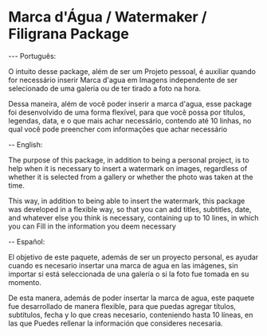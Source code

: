 # Marca d'Água / Watermaker / Filigrana  Package

--- Português: 

O intuito desse package, além de ser um Projeto pessoal, é auxiliar quando for necessário inserir Marca d'agua em Imagens independente de ser selecionado de uma galeria ou de ter tirado a foto  na hora.

Dessa maneira, além de você poder inserir a marca d'agua, esse package foi desenvolvido de uma forma flexível, para que você possa por títulos, legendas, data, e o que mais achar necessário, contendo até 10 linhas, no qual você pode preencher com informações que achar necessário

-- English:

The purpose of this package, in addition to being a personal project, is to help when it is necessary to insert a watermark on images, regardless of whether it is selected from a gallery or whether the photo was taken at the time.

This way, in addition to being able to insert the watermark, this package was developed in a flexible way, so that you can add titles, subtitles, date, and whatever else you think is necessary, containing up to 10 lines, in which you can Fill in the information you deem necessary

-- Español:

El objetivo de este paquete, además de ser un proyecto personal, es ayudar cuando es necesario insertar una marca de agua en las imágenes, sin importar si está seleccionada de una galería o si la foto fue tomada en su momento.

De esta manera, además de poder insertar la marca de agua, este paquete fue desarrollado de manera flexible, para que puedas agregar títulos, subtítulos, fecha y lo que creas necesario, conteniendo hasta 10 líneas, en las que Puedes rellenar la información que consideres necesaria.

